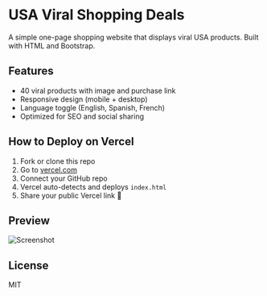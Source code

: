 # USA Viral Shopping Deals

A simple one-page shopping website that displays viral USA products. Built with HTML and Bootstrap.

## Features
- 40 viral products with image and purchase link
- Responsive design (mobile + desktop)
- Language toggle (English, Spanish, French)
- Optimized for SEO and social sharing

## How to Deploy on Vercel
1. Fork or clone this repo
2. Go to [vercel.com](https://vercel.com)
3. Connect your GitHub repo
4. Vercel auto-detects and deploys `index.html`
5. Share your public Vercel link 🚀

## Preview
![Screenshot](https://source.unsplash.com/random/800x400?shopping)

## License
MIT
